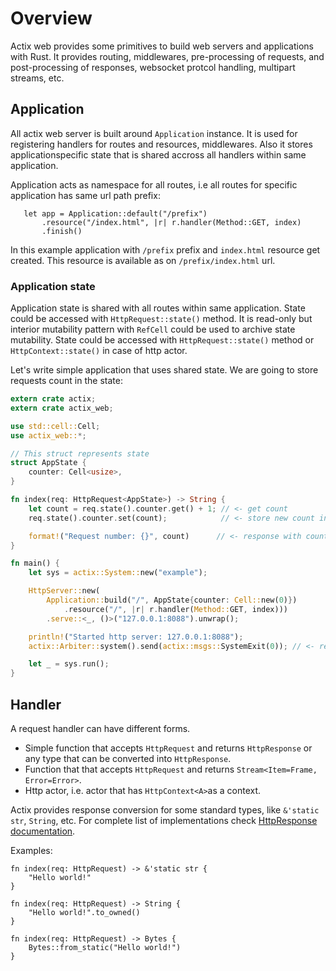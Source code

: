 # Overview

Actix web provides some primitives to build web servers and applications with Rust.
It provides routing, middlewares, pre-processing of requests, and post-processing of responses,
websocket protcol handling, multipart streams, etc.


## Application

All actix web server is built around `Application` instance.
It is used for registering handlers for routes and resources, middlewares.
Also it stores applicationspecific state that is shared accross all handlers 
within same application.

Application acts as namespace for all routes, i.e all routes for specific application
has same url path prefix:

```rust,ignore
   let app = Application::default("/prefix")
       .resource("/index.html", |r| r.handler(Method::GET, index)
       .finish()
```

In this example application with `/prefix` prefix and `index.html` resource
get created. This resource is available as on `/prefix/index.html` url.

### Application state

Application state is shared with all routes within same application.
State could be accessed with `HttpRequest::state()` method. It is read-only
but interior mutability pattern with `RefCell` could be used to archive state mutability.
State could be accessed with `HttpRequest::state()` method or 
`HttpContext::state()` in case of http actor.

Let's write simple application that uses shared state. We are going to store requests count
in the state: 
 
```rust
extern crate actix;
extern crate actix_web;

use std::cell::Cell;
use actix_web::*;

// This struct represents state
struct AppState {
    counter: Cell<usize>,
}

fn index(req: HttpRequest<AppState>) -> String {
    let count = req.state().counter.get() + 1; // <- get count
    req.state().counter.set(count);            // <- store new count in state

    format!("Request number: {}", count)      // <- response with count
}

fn main() {
    let sys = actix::System::new("example");

    HttpServer::new(
        Application::build("/", AppState{counter: Cell::new(0)})
            .resource("/", |r| r.handler(Method::GET, index)))
        .serve::<_, ()>("127.0.0.1:8088").unwrap();

    println!("Started http server: 127.0.0.1:8088");
    actix::Arbiter::system().send(actix::msgs::SystemExit(0)); // <- remove this line, this code stops system during testing

    let _ = sys.run();
}
```

## Handler

A request handler can have different forms. 

* Simple function that accepts `HttpRequest` and returns `HttpResponse` or any 
   type that can be converted into `HttpResponse`. 
* Function that that accepts `HttpRequest` and returns `Stream<Item=Frame, Error=Error>`. 
* Http actor, i.e. actor that has `HttpContext<A>`as a context. 

Actix provides response conversion for some standard types, like `&'static str`, `String`, etc.
For complete list of implementations check 
[HttpResponse documentation](../actix_web/struct.HttpResponse.html#implementations).

Examples:

```rust,ignore
fn index(req: HttpRequest) -> &'static str {
    "Hello world!"
}
```

```rust,ignore
fn index(req: HttpRequest) -> String {
    "Hello world!".to_owned()
}
```

```rust,ignore
fn index(req: HttpRequest) -> Bytes {
    Bytes::from_static("Hello world!")
}
```

